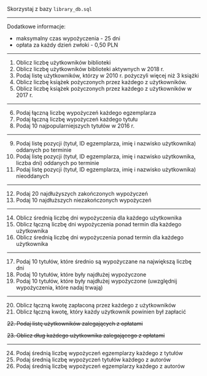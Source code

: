 Skorzystaj z bazy `library_db.sql`

---

Dodatkowe informacje:
  
  * maksymalny czas wypożyczenia - 25 dni
  * opłata za każdy dzień zwłoki - 0,50 PLN

---

1. Oblicz liczbę użytkowników biblioteki
2. Oblicz liczbę użytkowników biblioteki aktywnych w 2018 r.
3. Podaj listę użytkowników, którzy w 2010 r. pożyczyli więcej niż 3 książki
4. Oblicz liczbę książek pożyczonych przez każdego z użytkowników.
5. Oblicz liczbę książek pożyczonych przez każdego z użytkowników w 2017 r.

---

6. Podaj łączną liczbę wypożyczeń każdego egzemplarza
7. Podaj łączną liczbę wypożyczeń każdego tytułu
8. Podaj 10 najpopularniejszych tytułów w 2016 r.

---

9. Podaj listę pozycji (tytuł, ID egzemplarza, imię i nazwisko użytkownika) oddanych po terminie
10. Podaj listę pozycji (tytuł, ID egzemplarza, imię i nazwisko użytkownika, liczba dni) oddanych po terminie
11. Podaj listę pozycji (tytuł, ID egzemplarza, imię i nazwisko użytkownika) nieoddanych

---

12. Podaj 20 najdłużyszych zakończonych wypożyczeń
13. Podaj 10 najdłuższych niezakończonych wypożyczeń

---

14. Oblicz średnią liczbę dni wypożyczenia dla każdego użytkownika
15. Oblicz łączną liczbę dni wypożyczenia ponad termin dla każdego użytkownika
16. Oblicz średnią liczbę dni wypożyczenia ponad termin dla każdego użytkownika

---

17. Podaj 10 tytułów, które średnio są wypożyczane na największą liczbę dni
18. Podaj 10 tytułów, które były najdłużej wypożyczone
19. Podaj 10 tytułów, które były najdłużej wypożyczone (uwzględnij wypożyczenia, które nadaj trwają)

---

20. Oblicz łączną kwotę zapłaconą przez każdego z użytkowników
21. Oblicz łączną kwotę, który każdy użytkownik powinien był zapłacić

~~22. Podaj listę użytkowników zalegających z opłatami~~

~~23. Oblicz dług każdego użytkownika zalegającego z opłatami~~

---

24. Podaj średnią liczbę wypożyczeń egzemplarzy każdego z tytułów
25. Podaj średnią liczbę wypożyczeń tytułów każdego z autorów
26. Podaj średnią liczbę wypożyczeń egzemplarzy każdego z autorów
